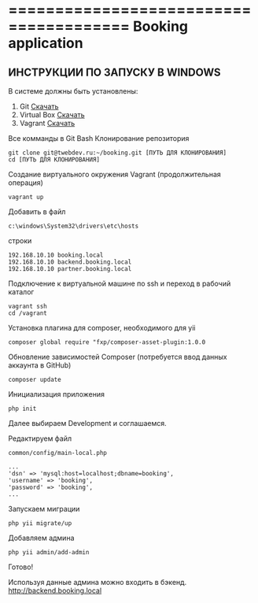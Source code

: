 =======================================
Booking application
=======================================

ИНСТРУКЦИИ ПО ЗАПУСКУ В WINDOWS
-------------------------------

В системе должны быть установлены:

1. Git [Скачать](http://git-scm.com/download/win)
2. Virtual Box [Скачать](https://www.virtualbox.org/wiki/Downloads)
3. Vagrant [Скачать](https://www.vagrantup.com/downloads.html)

Все комманды в Git Bash
Клонирование репозитория

    git clone git@twebdev.ru:~/booking.git [ПУТЬ ДЛЯ КЛОНИРОВАНИЯ]
    cd [ПУТЬ ДЛЯ КЛОНИРОВАНИЯ]

Создание виртуального окружения Vagrant (продолжительная операция)

    vagrant up

Добавить в файл

    c:\windows\System32\drivers\etc\hosts 

строки

    192.168.10.10 booking.local
    192.168.10.10 backend.booking.local
    192.168.10.10 partner.booking.local


Подключение к виртуальной машине по ssh и переход в рабочий каталог

    vagrant ssh
    cd /vagrant


Установка плагина для composer, необходимого для yii

    composer global require "fxp/composer-asset-plugin:1.0.0


Обновление зависимостей Composer (потребуется ввод данных аккаунта в GitHub)

    composer update


Инициализация приложения
    
    php init
    
Далее выбираем Development и соглашаемся.

Редактируем файл 

    common/config/main-local.php

    ...
    'dsn' => 'mysql:host=localhost;dbname=booking',
    'username' => 'booking',
    'password' => 'booking',
    ...

Запускаем миграции
  
    php yii migrate/up


Добавляем админа

    php yii admin/add-admin



Готово!

Используя данные админа можно входить в бэкенд.
http://backend.booking.local
